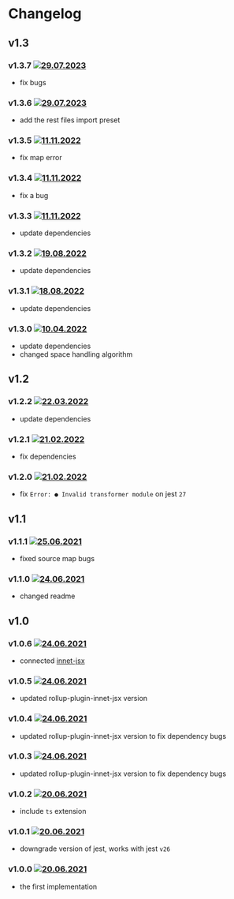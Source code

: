 # Changelog

## v1.3

### v1.3.7 [![29.07.2023](https://img.shields.io/date/1690616254)](https://github.com/d8corp/innet-jest/tree/v1.3.7)
- fix bugs

### v1.3.6 [![29.07.2023](https://img.shields.io/date/1690614091)](https://github.com/d8corp/innet-jest/tree/v1.3.6)
- add the rest files import preset

### v1.3.5 [![11.11.2022](https://img.shields.io/date/1668166789)](https://github.com/d8corp/innet-jest/tree/v1.3.5)
- fix map error

### v1.3.4 [![11.11.2022](https://img.shields.io/date/1668165347)](https://github.com/d8corp/innet-jest/tree/v1.3.4)
- fix a bug

### v1.3.3 [![11.11.2022](https://img.shields.io/date/1668164461)](https://github.com/d8corp/innet-jest/tree/v1.3.3)
- update dependencies

### v1.3.2 [![19.08.2022](https://img.shields.io/date/1660896655)](https://github.com/d8corp/innet-jest/tree/v1.3.2)
- update dependencies

### v1.3.1 [![18.08.2022](https://img.shields.io/date/1660841171)](https://github.com/d8corp/innet-jest/tree/v1.3.1)
- update dependencies

### v1.3.0 [![10.04.2022](https://img.shields.io/date/1649588651)](https://github.com/d8corp/innet-jest/tree/v1.3.0)
- update dependencies
- changed space handling algorithm

## v1.2

### v1.2.2 [![22.03.2022](https://img.shields.io/date/1647979183)](https://github.com/d8corp/innet-jest/tree/v1.2.2)
- update dependencies

### v1.2.1 [![21.02.2022](https://img.shields.io/date/1645429842)](https://github.com/d8corp/innet-jest/tree/v1.2.1)
- fix dependencies

### v1.2.0 [![21.02.2022](https://img.shields.io/date/1645429523)](https://github.com/d8corp/innet-jest/tree/v1.2.0)
- fix `Error: ● Invalid transformer module` on jest `27`

## v1.1

### v1.1.1 [![25.06.2021](https://img.shields.io/date/1624633239)](https://github.com/d8corp/innet-jest/tree/v1.1.1)
- fixed source map bugs

### v1.1.0 [![24.06.2021](https://img.shields.io/date/1624564780)](https://github.com/d8corp/innet-jest/tree/v1.1.0)
- changed readme

## v1.0

### v1.0.6 [![24.06.2021](https://img.shields.io/date/1624562966)](https://github.com/d8corp/innet-jest/tree/v1.0.6)
- connected [innet-jsx](https://www.npmjs.com/package/innet-jsx)

### v1.0.5 [![24.06.2021](https://img.shields.io/date/1624490960)](https://github.com/d8corp/innet-jest/tree/v1.0.5)
- updated rollup-plugin-innet-jsx version

### v1.0.4 [![24.06.2021](https://img.shields.io/date/1624490057)](https://github.com/d8corp/innet-jest/tree/v1.0.4)
- updated rollup-plugin-innet-jsx version to fix dependency bugs

### v1.0.3 [![24.06.2021](https://img.shields.io/date/1624487662)](https://github.com/d8corp/innet-jest/tree/v1.0.3)
- updated rollup-plugin-innet-jsx version to fix dependency bugs

### v1.0.2 [![20.06.2021](https://img.shields.io/date/1624206694)](https://github.com/d8corp/innet-jest/tree/v1.0.2)
- include `ts` extension

### v1.0.1 [![20.06.2021](https://img.shields.io/date/1624204895)](https://github.com/d8corp/innet-jest/tree/v1.0.1)
- downgrade version of jest, works with jest `v26`

### v1.0.0 [![20.06.2021](https://img.shields.io/date/1624195038)](https://github.com/d8corp/innet-jest/tree/v1.0.0)
- the first implementation

